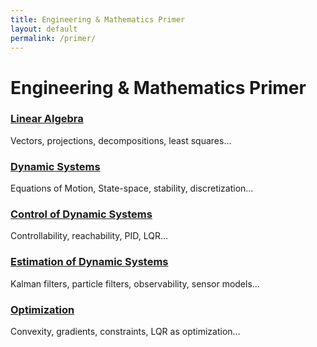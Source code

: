 ```yaml
---
title: Engineering & Mathematics Primer
layout: default
permalink: /primer/
---
```


# Engineering & Mathematics Primer

<div class="grid cards">
  <div class="card">
    <h3><a href="{{ '/primer/linear-algebra/' | relative_url }}">Linear Algebra</a></h3>
    <p>Vectors, projections, decompositions, least squares…</p>
  </div>
  <div class="card">
    <h3><a href="{{ '/primer/dynamic-systems/' | relative_url }}">Dynamic Systems</a></h3>
    <p>Equations of Motion, State-space, stability, discretization…</p>
  </div>
  <div class="card">
    <h3><a href="{{ '/primer/control/' | relative_url }}">Control of Dynamic Systems</a></h3>
    <p>Controllability, reachability, PID, LQR…</p>
  </div>
  <div class="card">
    <h3><a href="{{ '/primer/estimation/' | relative_url }}">Estimation of Dynamic Systems</a></h3>
    <p>Kalman filters, particle filters, observability, sensor models…</p>
  </div>
  <div class="card">
    <h3><a href="{{ '/primer/optimization/' | relative_url }}">Optimization</a></h3>
    <p>Convexity, gradients, constraints, LQR as optimization…</p>
  </div>
</div>
